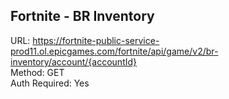 ## Fortnite - BR Inventory

URL: https://fortnite-public-service-prod11.ol.epicgames.com/fortnite/api/game/v2/br-inventory/account/{accountId} \
Method: GET \
Auth Required: Yes
